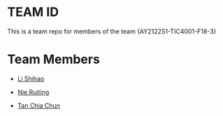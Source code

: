 # TEAM ID
This is a team repo for members of the team {AY2122S1-TIC4001-F18-3}

# Team Members
* [Li Shihao](members/liShihao.md)

* [Nie Ruiting](members/Ruiting.md)

* [Tan Chia Chun](members/chiaChun.md)

